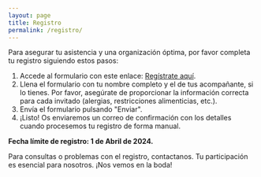 ```yaml
---
layout: page
title: Registro
permalink: /registro/
---
```


Para asegurar tu asistencia y una organización óptima, por favor completa tu registro siguiendo estos pasos:

1. Accede al formulario con este enlace: [Regístrate aquí](https://forms.gle/STETQ7LmKj9dg1DV8).
2. Llena el formulario con tu nombre completo y el de tus acompañante, si lo tienes. Por favor, asegúrate de proporcionar la información correcta para cada invitado (alergias, restricciones alimenticias, etc.).
4. Envía el formulario pulsando "Enviar".
5. ¡Listo! Os enviaremos un correo de confirmación con los detalles cuando procesemos tu registro de forma manual.

**Fecha límite de registro: 1 de Abril de 2024.**

Para consultas o problemas con el registro, contactanos. Tu participación es esencial para nosotros. ¡Nos vemos en la boda!
